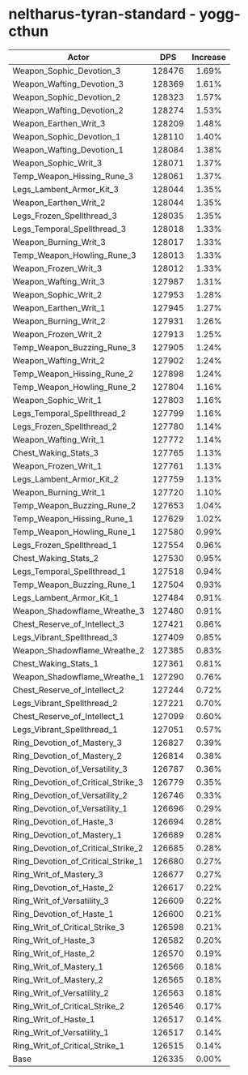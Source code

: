 # neltharus-tyran-standard - yogg-cthun
| Actor | DPS | Increase |
|---|:---:|:---:|
|Weapon_Sophic_Devotion_3|128476|1.69%|
|Weapon_Wafting_Devotion_3|128369|1.61%|
|Weapon_Sophic_Devotion_2|128323|1.57%|
|Weapon_Wafting_Devotion_2|128274|1.53%|
|Weapon_Earthen_Writ_3|128209|1.48%|
|Weapon_Sophic_Devotion_1|128110|1.40%|
|Weapon_Wafting_Devotion_1|128084|1.38%|
|Weapon_Sophic_Writ_3|128071|1.37%|
|Temp_Weapon_Hissing_Rune_3|128061|1.37%|
|Legs_Lambent_Armor_Kit_3|128044|1.35%|
|Weapon_Earthen_Writ_2|128044|1.35%|
|Legs_Frozen_Spellthread_3|128035|1.35%|
|Legs_Temporal_Spellthread_3|128018|1.33%|
|Weapon_Burning_Writ_3|128017|1.33%|
|Temp_Weapon_Howling_Rune_3|128013|1.33%|
|Weapon_Frozen_Writ_3|128012|1.33%|
|Weapon_Wafting_Writ_3|127987|1.31%|
|Weapon_Sophic_Writ_2|127953|1.28%|
|Weapon_Earthen_Writ_1|127945|1.27%|
|Weapon_Burning_Writ_2|127931|1.26%|
|Weapon_Frozen_Writ_2|127913|1.25%|
|Temp_Weapon_Buzzing_Rune_3|127905|1.24%|
|Weapon_Wafting_Writ_2|127902|1.24%|
|Temp_Weapon_Hissing_Rune_2|127898|1.24%|
|Temp_Weapon_Howling_Rune_2|127804|1.16%|
|Weapon_Sophic_Writ_1|127803|1.16%|
|Legs_Temporal_Spellthread_2|127799|1.16%|
|Legs_Frozen_Spellthread_2|127780|1.14%|
|Weapon_Wafting_Writ_1|127772|1.14%|
|Chest_Waking_Stats_3|127765|1.13%|
|Weapon_Frozen_Writ_1|127761|1.13%|
|Legs_Lambent_Armor_Kit_2|127759|1.13%|
|Weapon_Burning_Writ_1|127720|1.10%|
|Temp_Weapon_Buzzing_Rune_2|127653|1.04%|
|Temp_Weapon_Hissing_Rune_1|127629|1.02%|
|Temp_Weapon_Howling_Rune_1|127580|0.99%|
|Legs_Frozen_Spellthread_1|127554|0.96%|
|Chest_Waking_Stats_2|127530|0.95%|
|Legs_Temporal_Spellthread_1|127518|0.94%|
|Temp_Weapon_Buzzing_Rune_1|127504|0.93%|
|Legs_Lambent_Armor_Kit_1|127484|0.91%|
|Weapon_Shadowflame_Wreathe_3|127480|0.91%|
|Chest_Reserve_of_Intellect_3|127421|0.86%|
|Legs_Vibrant_Spellthread_3|127409|0.85%|
|Weapon_Shadowflame_Wreathe_2|127385|0.83%|
|Chest_Waking_Stats_1|127361|0.81%|
|Weapon_Shadowflame_Wreathe_1|127290|0.76%|
|Chest_Reserve_of_Intellect_2|127244|0.72%|
|Legs_Vibrant_Spellthread_2|127221|0.70%|
|Chest_Reserve_of_Intellect_1|127099|0.60%|
|Legs_Vibrant_Spellthread_1|127051|0.57%|
|Ring_Devotion_of_Mastery_3|126827|0.39%|
|Ring_Devotion_of_Mastery_2|126814|0.38%|
|Ring_Devotion_of_Versatility_3|126787|0.36%|
|Ring_Devotion_of_Critical_Strike_3|126779|0.35%|
|Ring_Devotion_of_Versatility_2|126746|0.33%|
|Ring_Devotion_of_Versatility_1|126696|0.29%|
|Ring_Devotion_of_Haste_3|126694|0.28%|
|Ring_Devotion_of_Mastery_1|126689|0.28%|
|Ring_Devotion_of_Critical_Strike_2|126685|0.28%|
|Ring_Devotion_of_Critical_Strike_1|126680|0.27%|
|Ring_Writ_of_Mastery_3|126677|0.27%|
|Ring_Devotion_of_Haste_2|126617|0.22%|
|Ring_Writ_of_Versatility_3|126609|0.22%|
|Ring_Devotion_of_Haste_1|126600|0.21%|
|Ring_Writ_of_Critical_Strike_3|126598|0.21%|
|Ring_Writ_of_Haste_3|126582|0.20%|
|Ring_Writ_of_Haste_2|126570|0.19%|
|Ring_Writ_of_Mastery_1|126566|0.18%|
|Ring_Writ_of_Mastery_2|126565|0.18%|
|Ring_Writ_of_Versatility_2|126563|0.18%|
|Ring_Writ_of_Critical_Strike_2|126546|0.17%|
|Ring_Writ_of_Haste_1|126517|0.14%|
|Ring_Writ_of_Versatility_1|126517|0.14%|
|Ring_Writ_of_Critical_Strike_1|126515|0.14%|
|Base|126335|0.00%|
